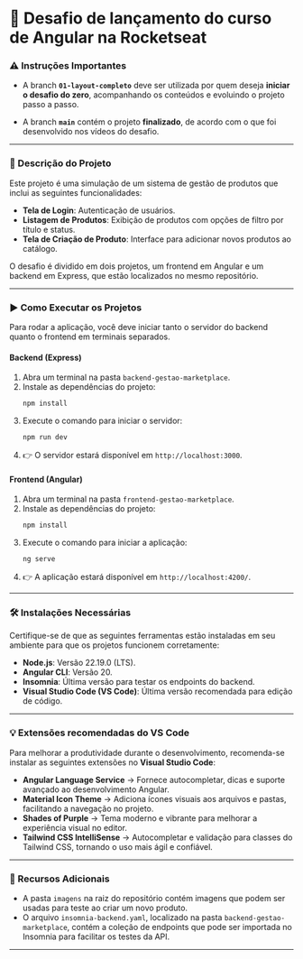# 🚀 Desafio de lançamento do curso de Angular na Rocketseat

### ⚠️ **Instruções Importantes**

- A branch **`01-layout-completo`** deve ser utilizada por quem deseja **iniciar o desafio do zero**, acompanhando os conteúdos e evoluindo o projeto passo a passo.  

- A branch **`main`** contém o projeto **finalizado**, de acordo com o que foi desenvolvido nos vídeos do desafio.  

---

### 📂 Descrição do Projeto

Este projeto é uma simulação de um sistema de gestão de produtos que inclui as seguintes funcionalidades:

* **Tela de Login**: Autenticação de usuários.
* **Listagem de Produtos**: Exibição de produtos com opções de filtro por título e status.
* **Tela de Criação de Produto**: Interface para adicionar novos produtos ao catálogo.

O desafio é dividido em dois projetos, um frontend em Angular e um backend em Express, que estão localizados no mesmo repositório.

---

### ▶️ Como Executar os Projetos

Para rodar a aplicação, você deve iniciar tanto o servidor do backend quanto o frontend em terminais separados.

#### Backend (Express)

1.  Abra um terminal na pasta `backend-gestao-marketplace`.
2.  Instale as dependências do projeto:
    ```bash
    npm install
    ```
3.  Execute o comando para iniciar o servidor:
    ```bash
    npm run dev
    ```
4.  👉 O servidor estará disponível em `http://localhost:3000`.

#### Frontend (Angular)

1.  Abra um terminal na pasta `frontend-gestao-marketplace`.
2.  Instale as dependências do projeto:
    ```bash
    npm install
    ```
3.  Execute o comando para iniciar a aplicação:
    ```bash
    ng serve
    ```
4.  👉 A aplicação estará disponível em `http://localhost:4200/`.

---

### 🛠️ Instalações Necessárias

Certifique-se de que as seguintes ferramentas estão instaladas em seu ambiente para que os projetos funcionem corretamente:

* **Node.js**: Versão 22.19.0 (LTS).  
* **Angular CLI**: Versão 20.  
* **Insomnia**: Última versão para testar os endpoints do backend.  
* **Visual Studio Code (VS Code)**: Última versão recomendada para edição de código.  

---

### 💡 Extensões recomendadas do VS Code

Para melhorar a produtividade durante o desenvolvimento, recomenda-se instalar as seguintes extensões no **Visual Studio Code**:

- **Angular Language Service** → Fornece autocompletar, dicas e suporte avançado ao desenvolvimento Angular.  
- **Material Icon Theme** → Adiciona ícones visuais aos arquivos e pastas, facilitando a navegação no projeto.  
- **Shades of Purple** → Tema moderno e vibrante para melhorar a experiência visual no editor.  
- **Tailwind CSS IntelliSense** → Autocompletar e validação para classes do Tailwind CSS, tornando o uso mais ágil e confiável.  

---

### 📸 Recursos Adicionais

* A pasta `imagens` na raiz do repositório contém imagens que podem ser usadas para teste ao criar um novo produto.
* O arquivo `insomnia-backend.yaml`, localizado na pasta `backend-gestao-marketplace`, contém a coleção de endpoints que pode ser importada no Insomnia para facilitar os testes da API.

---